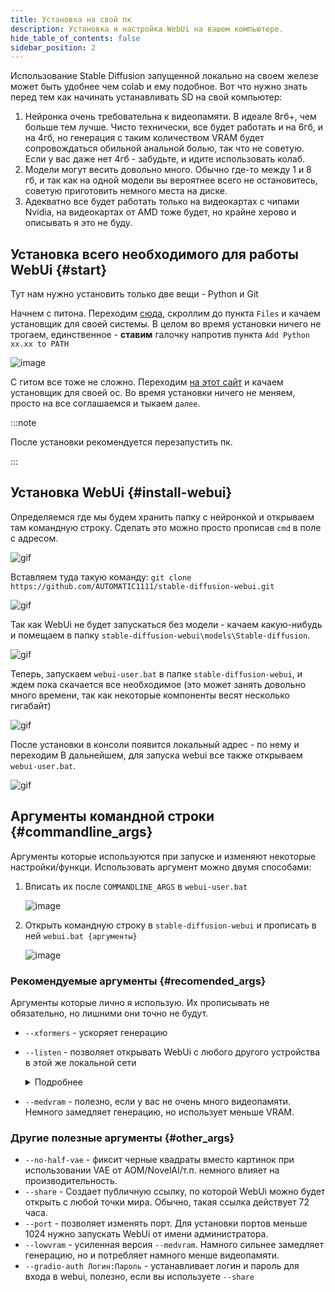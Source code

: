 ```yaml
---
title: Установка на свой пк
description: Установка и настройка WebUi на вашем компьютере.
hide_table_of_contents: false
sidebar_position: 2
---
```

Использование Stable Diffusion запущенной локально на своем железе может быть удобнее чем colab и ему подобное.
Вот что нужно знать перед тем как начинать устанавливать SD на свой компьютер:
1. Нейронка очень требовательна к видеопамяти. В идеале 8гб+, чем больше тем лучше. Чисто технически, все будет работать и на 6гб, и на 4гб, но генерация с таким количеством VRAM будет сопровождаться обильной анальной болью, так что не советую. Если у вас даже нет 4гб - забудьте, и идите использовать колаб.
2. Модели могут весить довольно много. Обычно где-то между 1 и 8 гб, и так как на одной модели вы вероятнее всего не остановитесь, советую приготовить немного места на диске.
3. Адекватно все будет работать только на видеокартах с чипами Nvidia, на видеокартах от AMD тоже будет, но крайне херово и описывать я это не буду.

## Установка всего необходимого для работы WebUi {#start}

Тут нам нужно установить только две вещи - Python и Git

Начнем с питона. Переходим [сюда](https://www.python.org/downloads/release/python-3109/), скроллим до пункта `Files` и качаем установщик для своей системы. 
В целом во время установки ничего не трогаем, единственное - **ставим** галочку напротив пункта `Add Python xx.xx to PATH`

![image](/img/installation/local/YWkGXhn.png)

С гитом все тоже не сложно. Переходим [на этот сайт](https://git-scm.com/downloads) и качаем установщик для своей ос.
Во время установки ничего не меняем, просто на все соглашаемся и тыкаем `далее`.

:::note

После установки рекомендуется перезапустить пк.

:::


## Установка WebUi {#install-webui}

Определяемся где мы будем хранить папку с нейронкой и открываем там командную строку. 
Сделать это можно просто прописав `cmd` в поле с адресом.

![gif](/img/installation/local/se6U2uL.gif)

Вставляем туда такую команду:
`git clone https://github.com/AUTOMATIC1111/stable-diffusion-webui.git`

![gif](/img/installation/local/hmECibL.gif)

Так как WebUi не будет запускаться без модели - качаем какую-нибудь и помещаем в папку `stable-diffusion-webui\models\Stable-diffusion`.

![gif](/img/installation/local/Wvj5Kj3.gif)

Теперь, запускаем `webui-user.bat` в папке `stable-diffusion-webui`, и ждем пока скачается все необходимое (это может занять довольно много времени, так как некоторые компоненты весят несколько гигабайт)

![gif](/img/installation/local/jhBcPzH.gif)

После установки в консоли появится локальный адрес - по нему и переходим
В дальнейшем, для запуска webui все также открываем `webui-user.bat`.

![gif](/img/installation/local/UgS5j2q.gif)

## Аргументы командной строки {#commandline_args}
Аргументы которые используются при запуске и изменяют некоторые настройки/функци.
Использовать аргумент можно двумя способами:
1. Вписать их после  `COMMANDLINE_ARGS` в `webui-user.bat`

    ![image](/img/installation/local/owe9g2S.png) 

2. Открыть командную строку в `stable-diffusion-webui` и прописать в ней `webui.bat {аргументы}`

    ![image](/img/installation/local/B0yY31S.png)

### Рекомендуемые аргументы {#recomended_args}
Аргументы которые лично я использую. Их прописывать не обязательно, но лишними они точно не будут.
* `--xformers` - ускоряет генерацию
* `--listen` - позволяет открывать WebUi с любого другого устройства в этой же локальной сети 

    <details>
    <summary>Подробнее</summary>
    <div>
    Лично я использовал это так: запускал webui на компьютере, и использовал через ноутбук сидя в другой комнате.
    Также его можно будет открыть на телефоне, или на любом другом устройстве находящемся в одной локальной сети с компьютером на котором запущен webui.

    Для того, чтоб открыть webui на другом устройстве, нужно открыть ссылку формата `http://{локальный ip хоста}:{порт}/` также, вместо ip адреса можно использовать имя компьютера.
    Узнать свой локальный ip можно прописав `ipconfig` в командной строке.
    
    ![image](/img/installation/local/ZYt0H4l.png)

    В данном примере, адрес webui будет `http://192.168.1.101:{порт}/`

    ![image](/img/installation/local/En2JWv5.jpeg)
            
    </div>
    </details>
    
* `--medvram` - полезно, если у вас не очень много видеопамяти. Немного замедляет генерацию, но использует меньше VRAM.


### Другие полезные аргументы {#other_args}

* `--no-half-vae` - фиксит черные квадраты вместо картинок при использовании VAE от AOM/NovelAI/т.п. немного влияет на производительность.
* `--share` - Создает публичную ссылку, по которой WebUi можно будет открыть с любой точки мира. Обычно, такая ссылка действует 72 часа.
* `--port` - позволяет изменять порт. Для установки портов меньше 1024 нужно запускать WebUi от имени администратора.
* `--lowvram` - усиленная версия `--medvram`. Намного сильнее замедляет генерацию, но и потребляет намного менше видеопамяти.
* `--gradio-auth Логин:Пароль` - устанавливает логин и пароль для входа в webui, полезно, если вы используете `--share`
